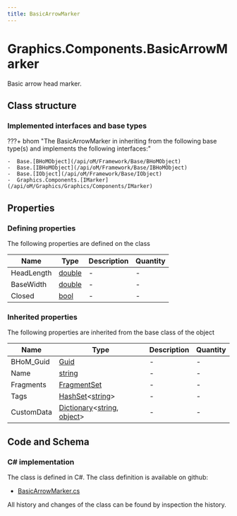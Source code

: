 ```yaml
---
title: BasicArrowMarker
---
```


# Graphics.Components.BasicArrowMarker

Basic arrow head marker.

## Class structure

### Implemented interfaces and base types

???+ bhom "The BasicArrowMarker in inheriting from the following base type(s) and implements the following interfaces:"

    -  Base.[BHoMObject](/api/oM/Framework/Base/BHoMObject)
    -  Base.[IBHoMObject](/api/oM/Framework/Base/IBHoMObject)
    -  Base.[IObject](/api/oM/Framework/Base/IObject)
    -  Graphics.Components.[IMarker](/api/oM/Graphics/Graphics/Components/IMarker)


## Properties



### Defining properties

The following properties are defined on the class

| Name             | Type             | Description      | Quantity         |
|------------------|------------------|------------------|------------------|
| HeadLength | [double](https://learn.microsoft.com/en-us/dotnet/api/System.Double?view=netstandard-2.0) | - | - |
| BaseWidth | [double](https://learn.microsoft.com/en-us/dotnet/api/System.Double?view=netstandard-2.0) | - | - |
| Closed | [bool](https://learn.microsoft.com/en-us/dotnet/api/System.Boolean?view=netstandard-2.0) | - | - |


### Inherited properties
The following properties are inherited from the base class of the object

| Name             | Type             | Description      | Quantity         |
|------------------|------------------|------------------|------------------|
| BHoM_Guid | [Guid](https://learn.microsoft.com/en-us/dotnet/api/System.Guid?view=netstandard-2.0) | - | - |
| Name | [string](https://learn.microsoft.com/en-us/dotnet/api/System.String?view=netstandard-2.0) | - | - |
| Fragments | [FragmentSet](/api/oM/Framework/Base/FragmentSet) | - | - |
| Tags | [HashSet](https://learn.microsoft.com/en-us/dotnet/api/System.Collections.Generic.HashSet-1?view=netstandard-2.0)&lt;[string](https://learn.microsoft.com/en-us/dotnet/api/System.String?view=netstandard-2.0)&gt; | - | - |
| CustomData | [Dictionary](https://learn.microsoft.com/en-us/dotnet/api/System.Collections.Generic.Dictionary-2?view=netstandard-2.0)&lt;[string](https://learn.microsoft.com/en-us/dotnet/api/System.String?view=netstandard-2.0), [object](https://learn.microsoft.com/en-us/dotnet/api/System.Object?view=netstandard-2.0)&gt; | - | - |


## Code and Schema

### C# implementation

The class is defined in C#. The class definition is available on github:

- [BasicArrowMarker.cs](https://github.com/BHoM/BHoM/blob/develop/Graphics_oM/Components\BasicArrowMarker.cs)

All history and changes of the class can be found by inspection the history.
